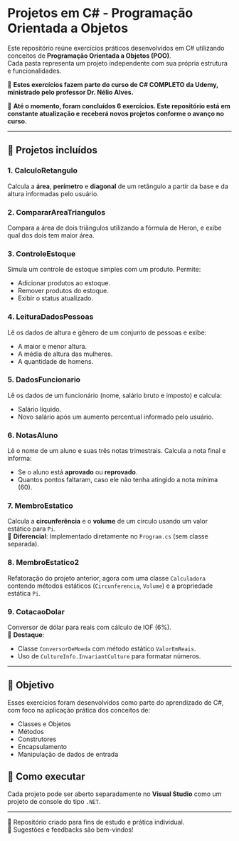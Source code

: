 # Projetos em C# - Programação Orientada a Objetos

Este repositório reúne exercícios práticos desenvolvidos em C# utilizando conceitos de **Programação Orientada a Objetos (POO)**.  
Cada pasta representa um projeto independente com sua própria estrutura e funcionalidades.

📘 **Estes exercícios fazem parte do curso de C# COMPLETO da Udemy, ministrado pelo professor Dr. Nélio Alves.**

📌 **Até o momento, foram concluídos 6 exercícios. Este repositório está em constante atualização e receberá novos projetos conforme o avanço no curso.**

---

## 📁 Projetos incluídos

### 1. CalculoRetangulo
Calcula a **área**, **perímetro** e **diagonal** de um retângulo a partir da base e da altura informadas pelo usuário.

### 2. CompararAreaTriangulos
Compara a área de dois triângulos utilizando a fórmula de Heron, e exibe qual dos dois tem maior área.

### 3. ControleEstoque
Simula um controle de estoque simples com um produto. Permite:
- Adicionar produtos ao estoque.
- Remover produtos do estoque.
- Exibir o status atualizado.

### 4. LeituraDadosPessoas
Lê os dados de altura e gênero de um conjunto de pessoas e exibe:
- A maior e menor altura.
- A média de altura das mulheres.
- A quantidade de homens.

### 5. DadosFuncionario
Lê os dados de um funcionário (nome, salário bruto e imposto) e calcula:
- Salário líquido.
- Novo salário após um aumento percentual informado pelo usuário.

### 6. NotasAluno
Lê o nome de um aluno e suas três notas trimestrais. Calcula a nota final e informa:
- Se o aluno está **aprovado** ou **reprovado**.
- Quantos pontos faltaram, caso ele não tenha atingido a nota mínima (60).

### 7. MembroEstatico
Calcula a **circunferência** e o **volume** de um círculo usando um valor estático para `Pi`.  
🔹 **Diferencial**: Implementado diretamente no `Program.cs` (sem classe separada).

### 8. MembroEstatico2
Refatoração do projeto anterior, agora com uma classe `Calculadora` contendo métodos estáticos (`Circunferencia`, `Volume`) e a propriedade estática `Pi`.

### 9. CotacaoDolar
Conversor de dólar para reais com cálculo de IOF (6%).  
🔹 **Destaque**:  
- Classe `ConversorDeMoeda` com método estático `ValorEmReais`.  
- Uso de `CultureInfo.InvariantCulture` para formatar números.  

---

## 🧠 Objetivo
Esses exercícios foram desenvolvidos como parte do aprendizado de C#, com foco na aplicação prática dos conceitos de:
- Classes e Objetos
- Métodos
- Construtores
- Encapsulamento
- Manipulação de dados de entrada

## 🚀 Como executar
Cada projeto pode ser aberto separadamente no **Visual Studio** como um projeto de console do tipo `.NET`.

---

📌 Repositório criado para fins de estudo e prática individual.  
💬 Sugestões e feedbacks são bem-vindos!
